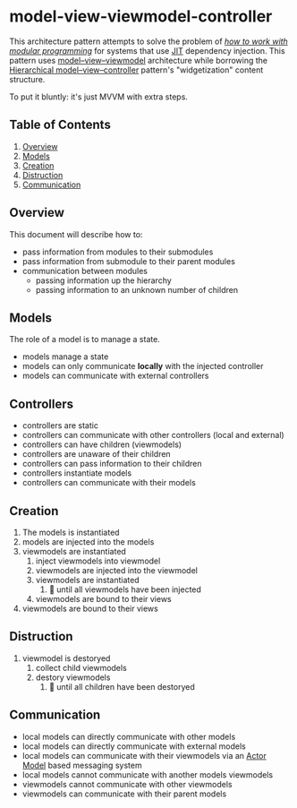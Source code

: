 # model-view-viewmodel-controller

This architecture pattern attempts to solve the problem of *[how to work with modular programming](https://en.wikipedia.org/wiki/Modular_programming)* for systems that use [JIT](https://en.wikipedia.org/wiki/Just-in-time_compilation) dependency injection. This pattern uses [model–view–viewmodel](https://en.wikipedia.org/wiki/Model%E2%80%93view%E2%80%93viewmodel) architecture while borrowing the [Hierarchical model–view–controller](https://en.wikipedia.org/wiki/Hierarchical_model–view–controller) pattern's "widgetization" content structure.

To put it bluntly: it's just MVVM with extra steps.

## Table of Contents

1. [Overview](#overview)
1. [Models](#models)
1. [Creation](#creation)
1. [Distruction](#distruction)
1. [Communication](#communication)

## Overview

This document will describe how to:

- pass information from modules to their submodules
- pass information from submodule to their parent modules
- communication between modules
    - passing information up the hierarchy
    - passing information to an unknown number of children
    
## Models

The role of a model is to manage a state.

- models manage a state
- models can only communicate **locally** with the injected controller
- models can communicate with external controllers

## Controllers

- controllers are static
- controllers can communicate with other controllers (local and external)
- controllers can have children (viewmodels)
- controllers are unaware of their children
- controllers can pass information to their children
- controllers instantiate models
- controllers can communicate with their models

## Creation

1. The models is instantiated
1. models are injected into the models
1. viewmodels are instantiated
    1. inject viewmodels into viewmodel
    1. viewmodels are injected into the viewmodel
    1. viewmodels are instantiated
        1. 🔁 until all viewmodels have been injected
    1. viewmodels are bound to their views
1. viewmodels are bound to their views

## Distruction

1. viewmodel is destoryed
    1. collect child viewmodels
    1. destory viewmodels
        1. 🔁 until all children have been destoryed

## Communication

- local models can directly communicate with other models
- local models can directly communicate with external models
- local models can communicate with their viewmodels via an [Actor Model](https://en.wikipedia.org/wiki/Actor_model) based messaging system
- local models cannot communicate with another models viewmodels
- viewmodels cannot communicate with other viewmodels
- viewmodels can communicate with their parent models

